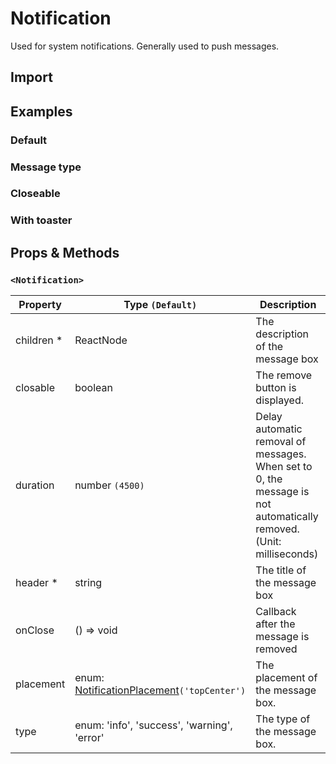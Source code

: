 # Notification

Used for system notifications. Generally used to push messages.

## Import

<!--{include:(components/notification/fragments/import.md)}-->

## Examples

### Default

<!--{include:`basic.md`}-->

### Message type

<!--{include:`type.md`}-->

### Closeable

<!--{include:`close.md`}-->

### With toaster

<!--{include:`with-toaster.md`}-->

## Props & Methods

### `<Notification>`

| Property    | Type `(Default)`                                     | Description                                                                                                        |
| ----------- | ---------------------------------------------------- | ------------------------------------------------------------------------------------------------------------------ |
| children \* | ReactNode                                            | The description of the message box                                                                                 |
| closable    | boolean                                              | The remove button is displayed.                                                                                    |
| duration    | number `(4500)`                                      | Delay automatic removal of messages. When set to 0, the message is not automatically removed. (Unit: milliseconds) |
| header \*   | string                                               | The title of the message box                                                                                       |
| onClose     | () => void                                           | Callback after the message is removed                                                                              |
| placement   | enum: [NotificationPlacement](#types)`('topCenter')` | The placement of the message box.                                                                                  |
| type        | enum: 'info', 'success', 'warning', 'error'          | The type of the message box.                                                                                       |

<!--{include:(components/notification/en-US/toaster.md)}-->
